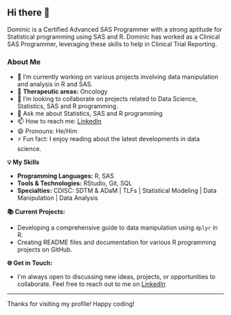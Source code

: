 ## Hi there 👋

Dominic is a Certified Advanced SAS Programmer with a strong aptitude for Statistical programming using SAS and R. Dominic has worked as a Clinical SAS Programmer, leveraging these skills to help in Clinical Trial Reporting.

### About Me
- 🔭 I’m currently working on various projects involving data manipulation and analysis in R and SAS.
- 🌱 **Therapeutic areas:** Oncology
- 👯 I’m looking to collaborate on projects related to Data Science, Statistics, SAS and R programming.
- 💬 Ask me about Statistics, SAS and R programming
- 📫 How to reach me: [LinkedIn](https://www.linkedin.com)
- 😄 Pronouns: He/Him
- ⚡ Fun fact: I enjoy reading about the latest developments in data science.

**💡 My Skills**
- **Programming Languages:** R, SAS
- **Tools & Technologies:** RStudio, Git, SQL
- **Specialties:** CDISC: SDTM & ADaM | TLFs | Statistical Modeling | Data Manipulation | Data Analysis

**📚 Current Projects:**
- Developing a comprehensive guide to data manipulation using `dplyr` in R.
- Creating README files and documentation for various R programming projects on GitHub.

**🌐 Get in Touch:**
- I'm always open to discussing new ideas, projects, or opportunities to collaborate. Feel free to reach out to me on [LinkedIn](https://www.linkedin.com)

---

Thanks for visiting my profile! Happy coding!
